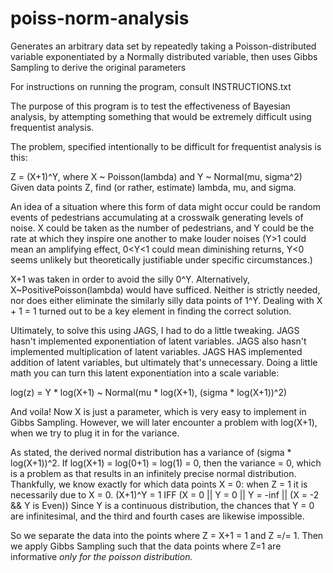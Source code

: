 # poiss-norm-analysis
Generates an arbitrary data set by repeatedly taking a Poisson-distributed variable exponentiated by a Normally distributed variable, then uses Gibbs Sampling to derive the original parameters

For instructions on running the program, consult INSTRUCTIONS.txt

The purpose of this program is to test the effectiveness of Bayesian analysis, by attempting something that would be extremely difficult using frequentist analysis.

The problem, specified intentionally to be difficult for frequentist analysis is this:

Z = (X+1)^Y, where X ~ Poisson(lambda) and Y ~ Normal(mu, sigma^2)
Given data points Z, find (or rather, estimate) lambda, mu, and sigma.

An idea of a situation where this form of data might occur could be random events of pedestrians accumulating at a crosswalk generating levels of noise. X could be taken as the number of pedestrians, and Y could be the rate at which they inspire one another to make louder noises (Y>1 could mean an amplifying effect, 0<Y<1 could mean diminishing returns, Y<0 seems unlikely but theoretically justifiable under specific circumstances.)

X+1 was taken in order to avoid the silly 0^Y. Alternatively, X~PositivePoisson(lambda) would have sufficed. Neither is strictly needed, nor does either eliminate the similarly silly data points of 1^Y. Dealing with X + 1 = 1 turned out to be a key element in finding the correct solution.

Ultimately, to solve this using JAGS, I had to do a little tweaking. JAGS hasn't implemented exponentiation of latent variables. JAGS also hasn't implemented multiplication of latent variables. JAGS HAS implemented addition of latent variables, but ultimately that's unnecessary. Doing a little math you can turn this latent exponentiation into a scale variable:

log(z) = Y * log(X+1) ~ Normal(mu * log(X+1), (sigma * log(X+1))^2)

And voila! Now X is just a parameter, which is very easy to implement in Gibbs Sampling. However, we will later encounter a problem with log(X+1), when we try to plug it in for the variance.

As stated, the derived normal distribution has a variance of (sigma * log(X+1))^2. If log(X+1) = log(0+1) = log(1) = 0, then the variance = 0, which is a problem as that results in an infinitely precise normal distribution. Thankfully, we know exactly for which data points X = 0: when Z = 1 it is necessarily due to X = 0. (X+1)^Y = 1 IFF (X = 0 || Y = 0 || Y = -inf || (X = -2 && Y is Even)) Since Y is a continuous distribution, the chances that Y = 0 are infinitesimal, and the third and fourth cases are likewise impossible.

So we separate the data into the points where Z = X+1 = 1 and Z =/= 1. Then we apply Gibbs Sampling such that the data points where Z=1 are informative *only for the poisson distribution.*
